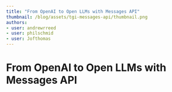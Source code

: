 ```yaml
---
title: "From OpenAI to Open LLMs with Messages API" 
thumbnail: /blog/assets/tgi-messages-api/thumbnail.png
authors:
- user: andrewrreed
- user: philschmid
- user: Jofthomas
---
```


# From OpenAI to Open LLMs with Messages API